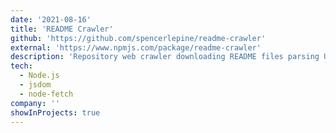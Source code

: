 ```yaml
---
date: '2021-08-16'
title: 'README Crawler'
github: 'https://github.com/spencerlepine/readme-crawler'
external: 'https://www.npmjs.com/package/readme-crawler'
description: 'Repository web crawler downloading README files parsing URLs'
tech:
  - Node.js
  - jsdom
  - node-fetch
company: ''
showInProjects: true
---
```

